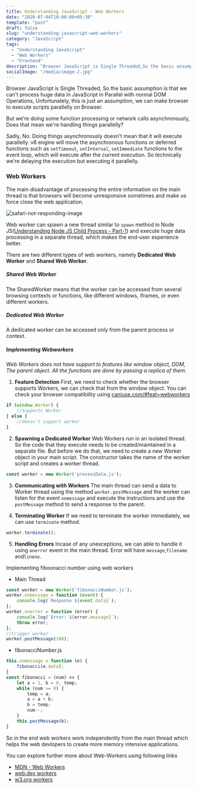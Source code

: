 ```yaml
---
title: Understanding JavaScript - Web Workers 
date: "2020-07-04T18:00:00+05:30"
template: "post"
draft: false
slug: "understanding-javascript-web-workers"
category: "JavaScript"
tags:
  - "Understanding JavaScript"
  - "Web Workers"
  - "Frontend"
description: "Browser JavaScript is Single Threaded,So the basic assumption is that we can't process huge data in JavaScript in Parallel with normal DOM Oprerations, Unfortunately this is just an assumption, we can make browser to execute scripts parallely on Browser."
socialImage: "/media/image-2.jpg"
---
```

Browser JavaScript is Single Threaded, So the basic assumption is that we can't process huge data in JavaScript in Parallel with normal DOM Operations, Unfortunately, this is just an assumption, we can make browser to execute scripts parallelly on Browser.

But we're doing some function processing or network calls asynchronously, Does that mean we're handling things parallelly?

Sadly, No. Doing things asynchronously doesn't mean that it will execute parallelly. v8 engine will move the asynchronous functions or deferred functions such as `setTimeout`, `setInterval`, `setImmediate`  functions to the event loop, which will execute after the current execution. So technically we're delaying the execution but executing it parallelly.

### Web Workers

The main disadvantage of processing the entire information on the main thread is that browsers will become unresponsive sometimes and make us force close the web application.

![safari-not-responding-image](https://edge.practice.sh/blog/2020/07/web-pages-are-not-responding.png)

Web worker can spawn a new thread similar to `spawn` method in Node JS([Understanding Node JS Child Process - Part-1](/posts/2020/06/understanding-javascript-node-child-process-part-1)) and execute huge data processing in a separate thread, which makes the end-user experience better.

There are two different types of web workers, namely **Dedicated Web Worker** and **Shared Web Worker**.

##### Shared Web Worker
The SharedWorker means that the worker can be accessed from several browsing contexts or functions, like different windows, iframes, or even different workers. 

##### Dedicated Web Worker
A dedicated worker can be accessed only from the parent process or context.

##### Implementing Webworkers

*Web Workers does not have support to features like window object, DOM, The parent object. All the functions are done by passing a replica of them.*

1. **Feature Detection**
 First, we need to check whether the browser supports Workers, we can check that from the window object. You can check your browser compatibility using [caniuse.com/#feat=webworkers](https://caniuse.com/#feat=webworkers)
```js
if (window.Worker) {
    //supports Worker
} else {
    //doesn't support worker
}
```
2. **Spawning a Dedicated Worker**
Web Workers run in an isolated thread. So the code that they execute needs to be created/maintained in a separate file. But before we do that, we need to create a new Worker object in your main script. The constructor takes the name of the worker script and creates a worker thread.
```js
const worker = new Worker('processData.js');
```
3. **Communicating with Workers**
The main thread can send a data to Worker thread using the method `worker.postMessage` and the worker can listen for the event `onmessage` and execute the instructions and use the `postMessage` method to send a response to the parent.

4. **Terminating Worker**
If we need to terminate the worker immediately, we can use `terminate` method.
```js
worker.terminate();
```

5. **Handling Errors**
Incase of any unexceptions, we can able to handle it using `onerror` event in the main thread. Error will have `message`,`filename` and`lineno`.

Implementing fiboonacci number using web workers

* Main Thread
```js
const worker = new Worker('fibonacciNumber.js');
worker.onmessage = function (event) {
    console.log(`Response ${event.data}`);
};
worker.onerror = function (error) {
    console.log(`Error: ${error.message}`);
    throw error;
};
//trigger worker
worker.postMessage(100);
```
* fibonacciNumber.js
```js
this.onmessage = function (e) {
    fibonacci(e.data);
}
const fibonacci = (num) => {
    let a = 1, b = 0, temp;
    while (num >= 0) {
        temp = a;
        a = a + b;
        b = temp;
        num--;
    }
    this.postMessage(b);
}
```
So in the end web workers work independently from the main thread which helps the web devlopers to create more memory intensive applications.

You can explore further more about Web-Workers using following links

* [MDN - Web Workers](https://developer.mozilla.org/en-US/docs/Web/API/Web_Workers_API/Using_web_workers)
* [web.dev workers](https://www.html5rocks.com/en/tutorials/workers/basics/)
* [w3.org workers](https://www.w3.org/TR/workers/)



